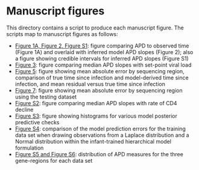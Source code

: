 # Manuscript figures

This directory contains a script to produce each manuscript figure.
The scripts map to manuscript figures as follows:

- [Figure 1A, Figure 2, Figure S1](plot_apd_time_data_credible_intervals.R): figure comparing APD to observed time (Figure 1A) and overlaid with inferred model APD slopes (Figure 2); also a figure showing credible intervals for inferred APD slopes (Figure S1)
- [Figure 3](plot_vload_rate.R): figure comparing median APD slopes with set-point viral load
- [Figure 5](training_side_by_side.R): figure showing mean absolute error by sequencing region, comparison of true time since infection and model-derived time since infection, and mean residual versus true time since infection
- [Figure 7](testing_side_by_side.R): figure showing mean absolute error by sequencing region using the testing dataset
- [Figure S2](plot_cd4_rate.R): figure comparing median APD slopes with rate of CD4 decline
- [Figure S3](posterior_pred_check.R): figure showing histograms for various model posterior predictive checks
- [Figure S4](training_compare_laplace.R): comparison of the model prediction errors for the training data set when drawing observations from a Laplace distribution and a Normal distribution within the infant-trained hierarchical model formulation 
- [Figure S5 and Figure S6](compare_training_testing_data.R): distribution of APD measures for the three gene-regions for each data set
